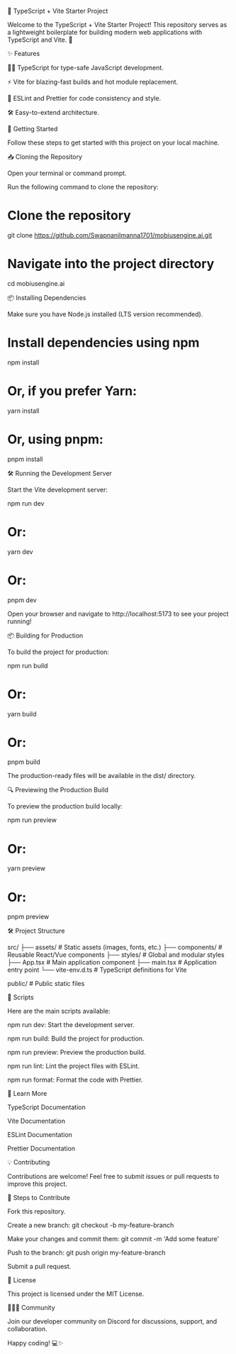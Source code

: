 🌟 TypeScript + Vite Starter Project

Welcome to the TypeScript + Vite Starter Project! This repository serves as a lightweight boilerplate for building modern web applications with TypeScript and Vite. 🚀

✨ Features

🧑‍💻 TypeScript for type-safe JavaScript development.

⚡ Vite for blazing-fast builds and hot module replacement.

🎨 ESLint and Prettier for code consistency and style.

🛠️ Easy-to-extend architecture.

🚀 Getting Started

Follow these steps to get started with this project on your local machine.

📥 Cloning the Repository

Open your terminal or command prompt.

Run the following command to clone the repository:

# Clone the repository
git clone https://github.com/Swapnanilmanna1701/mobiusengine.ai.git

# Navigate into the project directory
cd mobiusengine.ai

📦 Installing Dependencies

Make sure you have Node.js installed (LTS version recommended).

# Install dependencies using npm
npm install

# Or, if you prefer Yarn:
yarn install

# Or, using pnpm:
pnpm install

🛠️ Running the Development Server

Start the Vite development server:

npm run dev
# Or:
yarn dev
# Or:
pnpm dev

Open your browser and navigate to http://localhost:5173 to see your project running!

📦 Building for Production

To build the project for production:

npm run build
# Or:
yarn build
# Or:
pnpm build

The production-ready files will be available in the dist/ directory.

🔍 Previewing the Production Build

To preview the production build locally:

npm run preview
# Or:
yarn preview
# Or:
pnpm preview

🛠️ Project Structure

src/
├── assets/         # Static assets (images, fonts, etc.)
├── components/     # Reusable React/Vue components
├── styles/         # Global and modular styles
├── App.tsx         # Main application component
├── main.tsx        # Application entry point
└── vite-env.d.ts   # TypeScript definitions for Vite

public/             # Public static files

📜 Scripts

Here are the main scripts available:

npm run dev: Start the development server.

npm run build: Build the project for production.

npm run preview: Preview the production build.

npm run lint: Lint the project files with ESLint.

npm run format: Format the code with Prettier.

📖 Learn More

TypeScript Documentation

Vite Documentation

ESLint Documentation

Prettier Documentation

💡 Contributing

Contributions are welcome! Feel free to submit issues or pull requests to improve this project.

📝 Steps to Contribute

Fork this repository.

Create a new branch: git checkout -b my-feature-branch

Make your changes and commit them: git commit -m 'Add some feature'

Push to the branch: git push origin my-feature-branch

Submit a pull request.

📄 License

This project is licensed under the MIT License.

🧑‍🤝‍🧑 Community

Join our developer community on Discord for discussions, support, and collaboration.

Happy coding! 💻✨

